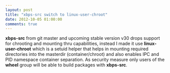 ```yaml
---
layout: post
title: "xbps-src switch to linux-user-chroot"
date: 2012-10-05 01:00:00
comments: true
---
```


**xbps-src** from git master and upcoming stable version v30 drops support for chrooting and mounting thru capabilities, instead I made it use **linux-user-chroot** which is a setuid helper that helps in mounting required directories into the masterdir (container/chroot) and also enables IPC and PID namespace container separation. As security measure only users of the **wheel** group will be able to build packages with **xbps-src**.
